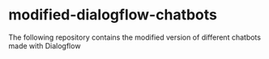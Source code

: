 # modified-dialogflow-chatbots
The following repository contains the modified version of different chatbots made with Dialogflow
